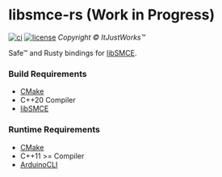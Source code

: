 # libsmce-rs (Work in Progress)
[![ci](https://github.com/ItJustWorksTM/libsmce-rs/actions/workflows/build.yaml/badge.svg)](https://github.com/ItJustWorksTM/libsmce-rs/actions/workflows/build.yaml) [![license](https://img.shields.io/badge/license-Apache--2.0-blue.svg)](./LICENSE)
_Copyright © ItJustWorks™_

Safe™ and Rusty bindings for [libSMCE](https://github.com/ItJustWorksTM/libSMCE).

### Build Requirements
* [CMake](https://www.kitware.com/cmake)
* C++20 Compiler
* [libSMCE](https://github.com/ItJustWorksTM/libSMCE/releases/latest)

### Runtime Requirements
- [CMake](https://www.kitware.com/cmake)
- C++11 >= Compiler
- [ArduinoCLI](https://arduino.github.io/arduino-cli)
